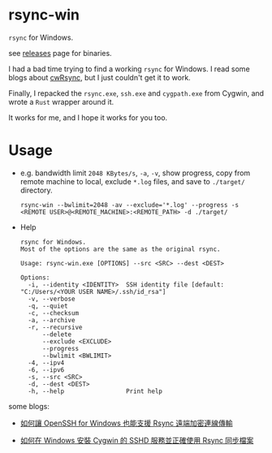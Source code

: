 # rsync-win

`rsync` for Windows.

see [releases]() page for binaries.

I had a bad time trying to find a working `rsync` for Windows. I read some blogs about [cwRsync](https://www.itefix.net/cwrsync), but I just couldn't get it to work.

Finally, I repacked the `rsync.exe`, `ssh.exe` and `cygpath.exe` from Cygwin, and wrote a `Rust` wrapper around it.

It works for me, and I hope it works for you too.

# Usage

- e.g. bandwidth limit `2048 KBytes/s`, `-a`, `-v`, show progress, copy from remote machine to local, exclude `*.log` files, and save to `./target/` directory.

  ```
  rsync-win --bwlimit=2048 -av --exclude='*.log' --progress -s <REMOTE USER>@<REMOTE_MACHINE>:<REMOTE_PATH> -d ./target/
  ```

- Help

  ```
  rsync for Windows.
  Most of the options are the same as the original rsync.

  Usage: rsync-win.exe [OPTIONS] --src <SRC> --dest <DEST>

  Options:
    -i, --identity <IDENTITY>  SSH identity file [default: "C:/Users/<YOUR USER NAME>/.ssh/id_rsa"]
    -v, --verbose
    -q, --quiet
    -c, --checksum
    -a, --archive
    -r, --recursive
        --delete
        --exclude <EXCLUDE>
        --progress
        --bwlimit <BWLIMIT>
    -4, --ipv4
    -6, --ipv6
    -s, --src <SRC>
    -d, --dest <DEST>
    -h, --help                 Print help
  ```

some blogs:

- [如何讓 OpenSSH for Windows 也能支援 Rsync 遠端加密連線傳輸](https://blog.miniasp.com/post/2021/12/15/How-to-use-Rsync-with-OpenSSH-for-Windows)

- [如何在 Windows 安裝 Cygwin 的 SSHD 服務並正確使用 Rsync 同步檔案](https://blog.miniasp.com/post/2021/12/13/How-to-use-Cygwin-cygsshd-and-rsync-in-Windows)
